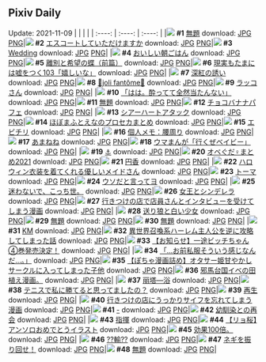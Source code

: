 ## Pixiv Daily
Update: 2021-11-09
|      |      |      |
| :----: | :----: | :----: |
|![](https://pixiv.microyu.workers.dev/c/240x480/img-master/img/2021/11/07/18/13/07/93980571_p0_master1200.jpg) **#1** [無題](https://www.pixiv.net/artworks/93980571) download: [JPG](https://pixiv.microyu.workers.dev/img-original/img/2021/11/07/18/13/07/93980571_p0.jpg) [PNG](https://pixiv.microyu.workers.dev/img-original/img/2021/11/07/18/13/07/93980571_p0.png)|![](https://pixiv.microyu.workers.dev/c/240x480/img-master/img/2021/11/07/00/00/08/93964489_p0_master1200.jpg) **#2** [エスコートしていただけますか](https://www.pixiv.net/artworks/93964489) download: [JPG](https://pixiv.microyu.workers.dev/img-original/img/2021/11/07/00/00/08/93964489_p0.jpg) [PNG](https://pixiv.microyu.workers.dev/img-original/img/2021/11/07/00/00/08/93964489_p0.png)|![](https://pixiv.microyu.workers.dev/c/240x480/img-master/img/2021/11/07/01/39/56/93967018_p0_master1200.jpg) **#3** [Wedding](https://www.pixiv.net/artworks/93967018) download: [JPG](https://pixiv.microyu.workers.dev/img-original/img/2021/11/07/01/39/56/93967018_p0.jpg) [PNG](https://pixiv.microyu.workers.dev/img-original/img/2021/11/07/01/39/56/93967018_p0.png)|
|![](https://pixiv.microyu.workers.dev/c/240x480/img-master/img/2021/11/08/00/00/06/93990522_p0_master1200.jpg) **#4** [おいしい朝ごはん](https://www.pixiv.net/artworks/93990522) download: [JPG](https://pixiv.microyu.workers.dev/img-original/img/2021/11/08/00/00/06/93990522_p0.jpg) [PNG](https://pixiv.microyu.workers.dev/img-original/img/2021/11/08/00/00/06/93990522_p0.png)|![](https://pixiv.microyu.workers.dev/c/240x480/img-master/img/2021/11/08/05/07/46/93995273_p0_master1200.jpg) **#5** [離別と希望の蝶（前篇）](https://www.pixiv.net/artworks/93995273) download: [JPG](https://pixiv.microyu.workers.dev/img-original/img/2021/11/08/05/07/46/93995273_p0.jpg) [PNG](https://pixiv.microyu.workers.dev/img-original/img/2021/11/08/05/07/46/93995273_p0.png)|![](https://pixiv.microyu.workers.dev/c/240x480/img-master/img/2021/11/07/18/00/20/93980287_p0_master1200.jpg) **#6** [現実もたまには嘘をつく103「嬉しいな」](https://www.pixiv.net/artworks/93980287) download: [JPG](https://pixiv.microyu.workers.dev/img-original/img/2021/11/07/18/00/20/93980287_p0.jpg) [PNG](https://pixiv.microyu.workers.dev/img-original/img/2021/11/07/18/00/20/93980287_p0.png)|
|![](https://pixiv.microyu.workers.dev/c/240x480/img-master/img/2021/11/07/00/32/04/93965597_p0_master1200.jpg) **#7** [深紅の誘い](https://www.pixiv.net/artworks/93965597) download: [JPG](https://pixiv.microyu.workers.dev/img-original/img/2021/11/07/00/32/04/93965597_p0.jpg) [PNG](https://pixiv.microyu.workers.dev/img-original/img/2021/11/07/00/32/04/93965597_p0.png)|![](https://pixiv.microyu.workers.dev/c/240x480/img-master/img/2021/11/07/12/02/01/93973549_p0_master1200.jpg) **#8** [💠joli fantôme💠](https://www.pixiv.net/artworks/93973549) download: [JPG](https://pixiv.microyu.workers.dev/img-original/img/2021/11/07/12/02/01/93973549_p0.jpg) [PNG](https://pixiv.microyu.workers.dev/img-original/img/2021/11/07/12/02/01/93973549_p0.png)|![](https://pixiv.microyu.workers.dev/c/240x480/img-master/img/2021/11/08/00/00/11/93990567_p0_master1200.jpg) **#9** [ラッコさん](https://www.pixiv.net/artworks/93990567) download: [JPG](https://pixiv.microyu.workers.dev/img-original/img/2021/11/08/00/00/11/93990567_p0.jpg) [PNG](https://pixiv.microyu.workers.dev/img-original/img/2021/11/08/00/00/11/93990567_p0.png)|
|![](https://pixiv.microyu.workers.dev/c/240x480/img-master/img/2021/11/08/08/08/07/93996545_p0_master1200.jpg) **#10** [「はは。酔ってて全然当たんない」](https://www.pixiv.net/artworks/93996545) download: [JPG](https://pixiv.microyu.workers.dev/img-original/img/2021/11/08/08/08/07/93996545_p0.jpg) [PNG](https://pixiv.microyu.workers.dev/img-original/img/2021/11/08/08/08/07/93996545_p0.png)|![](https://pixiv.microyu.workers.dev/c/240x480/img-master/img/2021/11/07/00/51/53/93966020_p0_master1200.jpg) **#11** [無題](https://www.pixiv.net/artworks/93966020) download: [JPG](https://pixiv.microyu.workers.dev/img-original/img/2021/11/07/00/51/53/93966020_p0.jpg) [PNG](https://pixiv.microyu.workers.dev/img-original/img/2021/11/07/00/51/53/93966020_p0.png)|![](https://pixiv.microyu.workers.dev/c/240x480/img-master/img/2021/11/07/20/30/00/93983928_p0_master1200.jpg) **#12** [チョコバナナパフェ](https://www.pixiv.net/artworks/93983928) download: [JPG](https://pixiv.microyu.workers.dev/img-original/img/2021/11/07/20/30/00/93983928_p0.jpg) [PNG](https://pixiv.microyu.workers.dev/img-original/img/2021/11/07/20/30/00/93983928_p0.png)|
|![](https://pixiv.microyu.workers.dev/c/240x480/img-master/img/2021/11/07/00/00/03/93964449_p0_master1200.jpg) **#13** [シアーハートアタック](https://www.pixiv.net/artworks/93964449) download: [JPG](https://pixiv.microyu.workers.dev/img-original/img/2021/11/07/00/00/03/93964449_p0.jpg) [PNG](https://pixiv.microyu.workers.dev/img-original/img/2021/11/07/00/00/03/93964449_p0.png)|![](https://pixiv.microyu.workers.dev/c/240x480/img-master/img/2021/11/07/10/55/54/93972570_p0_master1200.jpg) **#14** [ほぼまふとえなのプロセカまとめ](https://www.pixiv.net/artworks/93972570) download: [JPG](https://pixiv.microyu.workers.dev/img-original/img/2021/11/07/10/55/54/93972570_p0.jpg) [PNG](https://pixiv.microyu.workers.dev/img-original/img/2021/11/07/10/55/54/93972570_p0.png)|![](https://pixiv.microyu.workers.dev/c/240x480/img-master/img/2021/11/08/20/30/00/94005727_p0_master1200.jpg) **#15** [エビチリ](https://www.pixiv.net/artworks/94005727) download: [JPG](https://pixiv.microyu.workers.dev/img-original/img/2021/11/08/20/30/00/94005727_p0.jpg) [PNG](https://pixiv.microyu.workers.dev/img-original/img/2021/11/08/20/30/00/94005727_p0.png)|
|![](https://pixiv.microyu.workers.dev/c/240x480/img-master/img/2021/11/08/09/00/02/93996951_p0_master1200.jpg) **#16** [個人メモ：腰周り](https://www.pixiv.net/artworks/93996951) download: [JPG](https://pixiv.microyu.workers.dev/img-original/img/2021/11/08/09/00/02/93996951_p0.jpg) [PNG](https://pixiv.microyu.workers.dev/img-original/img/2021/11/08/09/00/02/93996951_p0.png)|![](https://pixiv.microyu.workers.dev/c/240x480/img-master/img/2021/11/07/00/00/06/93964464_p0_master1200.jpg) **#17** [あまねね](https://www.pixiv.net/artworks/93964464) download: [JPG](https://pixiv.microyu.workers.dev/img-original/img/2021/11/07/00/00/06/93964464_p0.jpg) [PNG](https://pixiv.microyu.workers.dev/img-original/img/2021/11/07/00/00/06/93964464_p0.png)|![](https://pixiv.microyu.workers.dev/c/240x480/img-master/img/2021/11/08/12/17/59/93998813_p0_master1200.jpg) **#18** [ウマまんが「行くぜベイビー」](https://www.pixiv.net/artworks/93998813) download: [JPG](https://pixiv.microyu.workers.dev/img-original/img/2021/11/08/12/17/59/93998813_p0.jpg) [PNG](https://pixiv.microyu.workers.dev/img-original/img/2021/11/08/12/17/59/93998813_p0.png)|
|![](https://pixiv.microyu.workers.dev/c/240x480/img-master/img/2021/11/07/04/29/22/93969031_p0_master1200.jpg) **#19** [⚓](https://www.pixiv.net/artworks/93969031) download: [JPG](https://pixiv.microyu.workers.dev/img-original/img/2021/11/07/04/29/22/93969031_p0.jpg) [PNG](https://pixiv.microyu.workers.dev/img-original/img/2021/11/07/04/29/22/93969031_p0.png)|![](https://pixiv.microyu.workers.dev/c/240x480/img-master/img/2021/11/07/21/39/11/93986011_p0_master1200.jpg) **#20** [オベぐだ♀まとめ2021](https://www.pixiv.net/artworks/93986011) download: [JPG](https://pixiv.microyu.workers.dev/img-original/img/2021/11/07/21/39/11/93986011_p0.jpg) [PNG](https://pixiv.microyu.workers.dev/img-original/img/2021/11/07/21/39/11/93986011_p0.png)|![](https://pixiv.microyu.workers.dev/c/240x480/img-master/img/2021/11/07/12/46/39/93974301_p0_master1200.jpg) **#21** [円香](https://www.pixiv.net/artworks/93974301) download: [JPG](https://pixiv.microyu.workers.dev/img-original/img/2021/11/07/12/46/39/93974301_p0.jpg) [PNG](https://pixiv.microyu.workers.dev/img-original/img/2021/11/07/12/46/39/93974301_p0.png)|
|![](https://pixiv.microyu.workers.dev/c/240x480/img-master/img/2021/11/07/00/08/12/93964947_p0_master1200.jpg) **#22** [ハロウィン衣装を着てくれる優しいメイドさん](https://www.pixiv.net/artworks/93964947) download: [JPG](https://pixiv.microyu.workers.dev/img-original/img/2021/11/07/00/08/12/93964947_p0.jpg) [PNG](https://pixiv.microyu.workers.dev/img-original/img/2021/11/07/00/08/12/93964947_p0.png)|![](https://pixiv.microyu.workers.dev/c/240x480/img-master/img/2021/11/07/21/12/31/93985187_p0_master1200.jpg) **#23** [トーマ](https://www.pixiv.net/artworks/93985187) download: [JPG](https://pixiv.microyu.workers.dev/img-original/img/2021/11/07/21/12/31/93985187_p0.jpg) [PNG](https://pixiv.microyu.workers.dev/img-original/img/2021/11/07/21/12/31/93985187_p0.png)|![](https://pixiv.microyu.workers.dev/c/240x480/img-master/img/2021/11/07/00/18/36/93965263_p0_master1200.jpg) **#24** [ウソだと言ってヨ](https://www.pixiv.net/artworks/93965263) download: [JPG](https://pixiv.microyu.workers.dev/img-original/img/2021/11/07/00/18/36/93965263_p0.jpg) [PNG](https://pixiv.microyu.workers.dev/img-original/img/2021/11/07/00/18/36/93965263_p0.png)|
|![](https://pixiv.microyu.workers.dev/c/240x480/img-master/img/2021/11/07/00/22/24/93965363_p0_master1200.jpg) **#25** [迷わないで、こっち世。](https://www.pixiv.net/artworks/93965363) download: [JPG](https://pixiv.microyu.workers.dev/img-original/img/2021/11/07/00/22/24/93965363_p0.jpg) [PNG](https://pixiv.microyu.workers.dev/img-original/img/2021/11/07/00/22/24/93965363_p0.png)|![](https://pixiv.microyu.workers.dev/c/240x480/img-master/img/2021/11/07/20/42/35/93984272_p0_master1200.jpg) **#26** [女王とシンデレラ](https://www.pixiv.net/artworks/93984272) download: [JPG](https://pixiv.microyu.workers.dev/img-original/img/2021/11/07/20/42/35/93984272_p0.jpg) [PNG](https://pixiv.microyu.workers.dev/img-original/img/2021/11/07/20/42/35/93984272_p0.png)|![](https://pixiv.microyu.workers.dev/c/240x480/img-master/img/2021/11/07/00/01/49/93964697_p0_master1200.jpg) **#27** [行きつけの店で店員さんとインタビューを受けてしまう漫画](https://www.pixiv.net/artworks/93964697) download: [JPG](https://pixiv.microyu.workers.dev/img-original/img/2021/11/07/00/01/49/93964697_p0.jpg) [PNG](https://pixiv.microyu.workers.dev/img-original/img/2021/11/07/00/01/49/93964697_p0.png)|
|![](https://pixiv.microyu.workers.dev/c/240x480/img-master/img/2021/11/07/17/54/41/93980125_p0_master1200.jpg) **#28** [送り狼と白い少女](https://www.pixiv.net/artworks/93980125) download: [JPG](https://pixiv.microyu.workers.dev/img-original/img/2021/11/07/17/54/41/93980125_p0.jpg) [PNG](https://pixiv.microyu.workers.dev/img-original/img/2021/11/07/17/54/41/93980125_p0.png)|![](https://pixiv.microyu.workers.dev/c/240x480/img-master/img/2021/11/08/00/00/09/93990548_p0_master1200.jpg) **#29** [無題](https://www.pixiv.net/artworks/93990548) download: [JPG](https://pixiv.microyu.workers.dev/img-original/img/2021/11/08/00/00/09/93990548_p0.jpg) [PNG](https://pixiv.microyu.workers.dev/img-original/img/2021/11/08/00/00/09/93990548_p0.png)|![](https://pixiv.microyu.workers.dev/c/240x480/img-master/img/2021/11/08/22/15/36/94008372_p0_master1200.jpg) **#30** [無題](https://www.pixiv.net/artworks/94008372) download: [JPG](https://pixiv.microyu.workers.dev/img-original/img/2021/11/08/22/15/36/94008372_p0.jpg) [PNG](https://pixiv.microyu.workers.dev/img-original/img/2021/11/08/22/15/36/94008372_p0.png)|
|![](https://pixiv.microyu.workers.dev/c/240x480/img-master/img/2021/11/08/00/00/14/93990586_p0_master1200.jpg) **#31** [KM](https://www.pixiv.net/artworks/93990586) download: [JPG](https://pixiv.microyu.workers.dev/img-original/img/2021/11/08/00/00/14/93990586_p0.jpg) [PNG](https://pixiv.microyu.workers.dev/img-original/img/2021/11/08/00/00/14/93990586_p0.png)|![](https://pixiv.microyu.workers.dev/c/240x480/img-master/img/2021/11/07/23/28/13/93989383_p0_master1200.jpg) **#32** [異世界召喚系ハーレム主人公を逆に攻略してしまった話](https://www.pixiv.net/artworks/93989383) download: [JPG](https://pixiv.microyu.workers.dev/img-original/img/2021/11/07/23/28/13/93989383_p0.jpg) [PNG](https://pixiv.microyu.workers.dev/img-original/img/2021/11/07/23/28/13/93989383_p0.png)|![](https://pixiv.microyu.workers.dev/c/240x480/img-master/img/2021/11/07/14/00/00/93975483_p0_master1200.jpg) **#33** [【お知らせ】一途ビッチちゃん④巻発売決定！](https://www.pixiv.net/artworks/93975483) download: [JPG](https://pixiv.microyu.workers.dev/img-original/img/2021/11/07/14/00/00/93975483_p0.jpg) [PNG](https://pixiv.microyu.workers.dev/img-original/img/2021/11/07/14/00/00/93975483_p0.png)|
|![](https://pixiv.microyu.workers.dev/c/240x480/img-master/img/2021/11/08/00/00/04/93990498_p0_master1200.jpg) **#34** [「…お前私服そういう感じなんだ…。」](https://www.pixiv.net/artworks/93990498) download: [JPG](https://pixiv.microyu.workers.dev/img-original/img/2021/11/08/00/00/04/93990498_p0.jpg) [PNG](https://pixiv.microyu.workers.dev/img-original/img/2021/11/08/00/00/04/93990498_p0.png)|![](https://pixiv.microyu.workers.dev/c/240x480/img-master/img/2021/11/07/07/44/45/93970434_p0_master1200.jpg) **#35** [【ぽちゃ漫画詰め】オタサー姫甘やかしサークルに入ってしまった子他](https://www.pixiv.net/artworks/93970434) download: [JPG](https://pixiv.microyu.workers.dev/img-original/img/2021/11/07/07/44/45/93970434_p0.jpg) [PNG](https://pixiv.microyu.workers.dev/img-original/img/2021/11/07/07/44/45/93970434_p0.png)|![](https://pixiv.microyu.workers.dev/c/240x480/img-master/img/2021/11/07/02/24/52/93967717_p0_master1200.jpg) **#36** [邪馬台国イベの田植え漫画。](https://www.pixiv.net/artworks/93967717) download: [JPG](https://pixiv.microyu.workers.dev/img-original/img/2021/11/07/02/24/52/93967717_p0.jpg) [PNG](https://pixiv.microyu.workers.dev/img-original/img/2021/11/07/02/24/52/93967717_p0.png)|
|![](https://pixiv.microyu.workers.dev/c/240x480/img-master/img/2021/11/07/03/57/51/93964541_p0_master1200.jpg) **#37** [丽塔—浴](https://www.pixiv.net/artworks/93964541) download: [JPG](https://pixiv.microyu.workers.dev/img-original/img/2021/11/07/03/57/51/93964541_p0.jpg) [PNG](https://pixiv.microyu.workers.dev/img-original/img/2021/11/07/03/57/51/93964541_p0.png)|![](https://pixiv.microyu.workers.dev/c/240x480/img-master/img/2021/11/07/00/00/08/93964496_p0_master1200.jpg) **#38** [テニスで私に勝てると思ってましたの？](https://www.pixiv.net/artworks/93964496) download: [JPG](https://pixiv.microyu.workers.dev/img-original/img/2021/11/07/00/00/08/93964496_p0.jpg) [PNG](https://pixiv.microyu.workers.dev/img-original/img/2021/11/07/00/00/08/93964496_p0.png)|![](https://pixiv.microyu.workers.dev/c/240x480/img-master/img/2021/11/07/15/20/49/93976900_p0_master1200.jpg) **#39** [再生](https://www.pixiv.net/artworks/93976900) download: [JPG](https://pixiv.microyu.workers.dev/img-original/img/2021/11/07/15/20/49/93976900_p0.jpg) [PNG](https://pixiv.microyu.workers.dev/img-original/img/2021/11/07/15/20/49/93976900_p0.png)|
|![](https://pixiv.microyu.workers.dev/c/240x480/img-master/img/2021/11/08/00/05/31/93990854_p0_master1200.jpg) **#40** [行きつけの店にうっかりサイフを忘れてしまう漫画](https://www.pixiv.net/artworks/93990854) download: [JPG](https://pixiv.microyu.workers.dev/img-original/img/2021/11/08/00/05/31/93990854_p0.jpg) [PNG](https://pixiv.microyu.workers.dev/img-original/img/2021/11/08/00/05/31/93990854_p0.png)|![](https://pixiv.microyu.workers.dev/c/240x480/img-master/img/2021/11/07/18/41/34/93981214_p0_master1200.jpg) **#41** [-](https://www.pixiv.net/artworks/93981214) download: [JPG](https://pixiv.microyu.workers.dev/img-original/img/2021/11/07/18/41/34/93981214_p0.jpg) [PNG](https://pixiv.microyu.workers.dev/img-original/img/2021/11/07/18/41/34/93981214_p0.png)|![](https://pixiv.microyu.workers.dev/c/240x480/img-master/img/2021/11/07/00/15/11/93965166_p0_master1200.jpg) **#42** [幼馴染との再会](https://www.pixiv.net/artworks/93965166) download: [JPG](https://pixiv.microyu.workers.dev/img-original/img/2021/11/07/00/15/11/93965166_p0.jpg) [PNG](https://pixiv.microyu.workers.dev/img-original/img/2021/11/07/00/15/11/93965166_p0.png)|
|![](https://pixiv.microyu.workers.dev/c/240x480/img-master/img/2021/11/08/00/00/01/93990461_p0_master1200.jpg) **#43** [指揮](https://www.pixiv.net/artworks/93990461) download: [JPG](https://pixiv.microyu.workers.dev/img-original/img/2021/11/08/00/00/01/93990461_p0.jpg) [PNG](https://pixiv.microyu.workers.dev/img-original/img/2021/11/08/00/00/01/93990461_p0.png)|![](https://pixiv.microyu.workers.dev/c/240x480/img-master/img/2021/11/07/23/02/11/93988569_p0_master1200.jpg) **#44** [【リョ桜】アンソロおめでとうイラスト](https://www.pixiv.net/artworks/93988569) download: [JPG](https://pixiv.microyu.workers.dev/img-original/img/2021/11/07/23/02/11/93988569_p0.jpg) [PNG](https://pixiv.microyu.workers.dev/img-original/img/2021/11/07/23/02/11/93988569_p0.png)|![](https://pixiv.microyu.workers.dev/c/240x480/img-master/img/2021/11/07/16/02/41/93977698_p0_master1200.jpg) **#45** [効果100倍。](https://www.pixiv.net/artworks/93977698) download: [JPG](https://pixiv.microyu.workers.dev/img-original/img/2021/11/07/16/02/41/93977698_p0.jpg) [PNG](https://pixiv.microyu.workers.dev/img-original/img/2021/11/07/16/02/41/93977698_p0.png)|
|![](https://pixiv.microyu.workers.dev/c/240x480/img-master/img/2021/11/08/18/09/33/94003104_p0_master1200.jpg) **#46** [??輸??](https://www.pixiv.net/artworks/94003104) download: [JPG](https://pixiv.microyu.workers.dev/img-original/img/2021/11/08/18/09/33/94003104_p0.jpg) [PNG](https://pixiv.microyu.workers.dev/img-original/img/2021/11/08/18/09/33/94003104_p0.png)|![](https://pixiv.microyu.workers.dev/c/240x480/img-master/img/2021/11/07/11/31/08/93973085_p0_master1200.jpg) **#47** [ネギを振り回せ！](https://www.pixiv.net/artworks/93973085) download: [JPG](https://pixiv.microyu.workers.dev/img-original/img/2021/11/07/11/31/08/93973085_p0.jpg) [PNG](https://pixiv.microyu.workers.dev/img-original/img/2021/11/07/11/31/08/93973085_p0.png)|![](https://pixiv.microyu.workers.dev/c/240x480/img-master/img/2021/11/07/02/14/30/93967586_p0_master1200.jpg) **#48** [無題](https://www.pixiv.net/artworks/93967586) download: [JPG](https://pixiv.microyu.workers.dev/img-original/img/2021/11/07/02/14/30/93967586_p0.jpg) [PNG](https://pixiv.microyu.workers.dev/img-original/img/2021/11/07/02/14/30/93967586_p0.png)|
